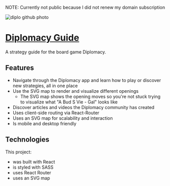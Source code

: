NOTE: Currently not public because I did not renew my domain subscription

![diplo github photo](https://user-images.githubusercontent.com/87501964/173658948-48b4708e-0fdd-4d16-af2c-ec1d9d1bc37b.PNG)

# [Diplomacy Guide](https://www.diplomacyguide.com)

A strategy guide for the board game Diplomacy.

## Features
* Navigate through the Diplomacy app and learn how to play or discover new strategies, all in one place
* Use the SVG map to render and visualize different openings 
  * The SVG map shows the opening moves so you're not stuck trying to visualize what "A Bud S Vie - Gal" looks like
* Discover articles and videos the Diplomacy community has created
* Uses client-side routing via React-Router
* Uses an SVG map for scalability and interaction
* Is mobile and desktop friendly

## Technologies

This project:

- was built with React
- is styled with SASS
- uses React Router
- uses an SVG map 
